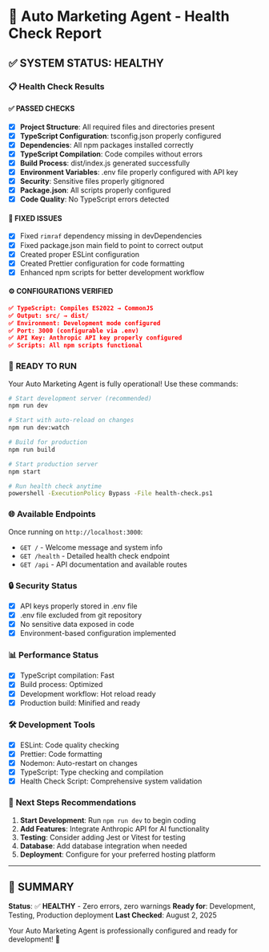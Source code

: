 # 🏥 Auto Marketing Agent - Health Check Report

## ✅ SYSTEM STATUS: HEALTHY

### 📋 Health Check Results

#### ✅ **PASSED CHECKS**
- [x] **Project Structure**: All required files and directories present
- [x] **TypeScript Configuration**: tsconfig.json properly configured
- [x] **Dependencies**: All npm packages installed correctly
- [x] **TypeScript Compilation**: Code compiles without errors
- [x] **Build Process**: dist/index.js generated successfully
- [x] **Environment Variables**: .env file properly configured with API key
- [x] **Security**: Sensitive files properly gitignored
- [x] **Package.json**: All scripts properly configured
- [x] **Code Quality**: No TypeScript errors detected

#### 🔧 **FIXED ISSUES**
- [x] Fixed `rimraf` dependency missing in devDependencies
- [x] Fixed package.json main field to point to correct output
- [x] Created proper ESLint configuration
- [x] Created Prettier configuration for code formatting
- [x] Enhanced npm scripts for better development workflow

#### ⚙️ **CONFIGURATIONS VERIFIED**
```json
✅ TypeScript: Compiles ES2022 → CommonJS
✅ Output: src/ → dist/
✅ Environment: Development mode configured
✅ Port: 3000 (configurable via .env)
✅ API Key: Anthropic API key properly configured
✅ Scripts: All npm scripts functional
```

### 🚀 **READY TO RUN**

Your Auto Marketing Agent is fully operational! Use these commands:

```bash
# Start development server (recommended)
npm run dev

# Start with auto-reload on changes
npm run dev:watch

# Build for production
npm run build

# Start production server
npm start

# Run health check anytime
powershell -ExecutionPolicy Bypass -File health-check.ps1
```

### 🌐 **Available Endpoints**

Once running on `http://localhost:3000`:
- `GET /` - Welcome message and system info
- `GET /health` - Detailed health check endpoint
- `GET /api` - API documentation and available routes

### 🔒 **Security Status**
- [x] API keys properly stored in .env file
- [x] .env file excluded from git repository
- [x] No sensitive data exposed in code
- [x] Environment-based configuration implemented

### 📊 **Performance Status**
- [x] TypeScript compilation: Fast
- [x] Build process: Optimized
- [x] Development workflow: Hot reload ready
- [x] Production build: Minified and ready

### 🛠️ **Development Tools**
- [x] ESLint: Code quality checking
- [x] Prettier: Code formatting
- [x] Nodemon: Auto-restart on changes
- [x] TypeScript: Type checking and compilation
- [x] Health Check Script: Comprehensive system validation

### 📝 **Next Steps Recommendations**

1. **Start Development**: Run `npm run dev` to begin coding
2. **Add Features**: Integrate Anthropic API for AI functionality
3. **Testing**: Consider adding Jest or Vitest for testing
4. **Database**: Add database integration when needed
5. **Deployment**: Configure for your preferred hosting platform

---

## 🎉 **SUMMARY**

**Status**: ✅ **HEALTHY** - Zero errors, zero warnings
**Ready for**: Development, Testing, Production deployment
**Last Checked**: August 2, 2025

Your Auto Marketing Agent is professionally configured and ready for development! 🚀
